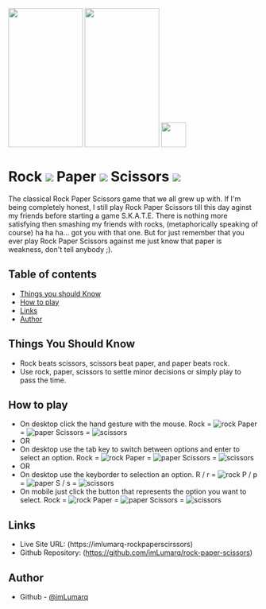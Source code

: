<img src="https://user-images.githubusercontent.com/16319829/81180309-2b51f000-8fee-11ea-8a78-ddfe8c3412a7.png" width="150" height="280">
<img src="https://user-images.githubusercontent.com/16319829/81180309-2b51f000-8fee-11ea-8a78-ddfe8c3412a7.png" width="150" height="280">
<img src="./images/rock.png" width="50" height="50">

# Rock ![](./images/rock.png) Paper ![](./images/paper.png) Scissors ![](./images/scissors.png)

The classical Rock Paper Scissors game that we all grew up with. If I'm being completely honest, I still play Rock Paper Scissors till this day aginst my friends before starting a game S.K.A.T.E. There is nothing more satisfying then smashing my friends with rocks, (metaphorically speaking of course) ha ha ha... got you with that one. But for just remember that you ever play Rock Paper Scissors against me just know that paper is weakness, don't tell anybody ;).

## Table of contents

-   [Things you should Know](#thinks-you-should-know)
-   [How to play](#how-to-play)
-   [Links](#links)
-   [Author](#author)
  
## Things You Should Know

-  Rock beats scissors, scissors beat paper, and paper beats rock.
-  Use rock, paper, scissors to settle minor decisions or simply play to pass the time.

## How to play 

-  On desktop click the hand gesture with the mouse. Rock = ![rock](./images/rock.png) Paper = ![paper](./images/paper.png) Scissors = ![scissors](./images/scissors.png)
-  OR
-  On desktop use the tab key to switch between options and enter to select an option. Rock = ![rock](./images/rock.png) Paper = ![paper](./images/paper.png) Scissors = ![scissors](./images/scissors.png)
-  OR
-  On desktop use the keyborder to selection an option. R / r = ![rock](./images/rock.png) P / p = ![paper](./images/paper.png) S / s = ![scissors](./images/scissors.png)
-  On mobile just click the button that represents the option you want to select. Rock = ![rock](./images/rock.png) Paper = ![paper](./images/paper.png) Scissors = ![scissors](./images/scissors.png)

## Links

-   Live Site URL: (https://imlumarq-rockpaperscirssors)
-   Github Repository: (https://github.com/imLumarq/rock-paper-scissors)

## Author

-   Github - [@imLumarq](https://github.com/imLumarq)
